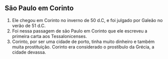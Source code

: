 ## São Paulo em Corinto
1. Ele chegou em Corinto no inverno de 50 d.C, e foi julgado por Galeão no verão de 51 d.C. 
2. Foi nessa passagem de são Paulo em Corinto que ele escreveu a primeira carta aos Tessalonicenses. 
3. Corinto, por ser uma cidade de porto, tinha muito dinheiro e também muita prostituição. Corinto era considerado o prostíbulo da Grécia, a cidade devassa. 
